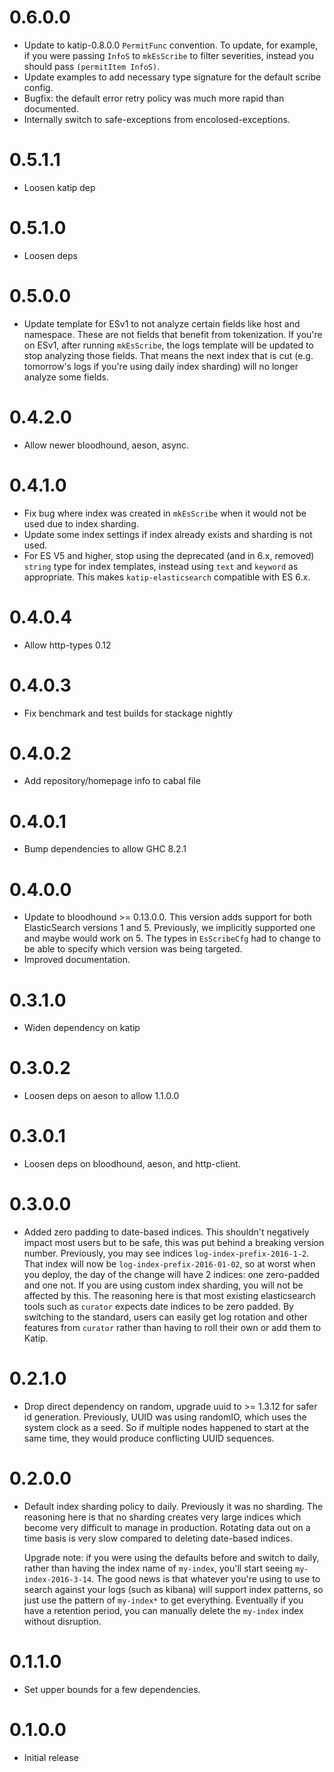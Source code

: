 0.6.0.0
=======
* Update to katip-0.8.0.0 `PermitFunc` convention. To update, for
  example, if you were passing `InfoS` to `mkEsScribe` to filter
  severities, instead you should pass `(permitItem InfoS)`.
* Update examples to add necessary type signature for the default
  scribe config.
* Bugfix: the default error retry policy was much more rapid than
  documented.
* Internally switch to safe-exceptions from encolosed-exceptions.

0.5.1.1
=======
* Loosen katip dep

0.5.1.0
=======
* Loosen deps

0.5.0.0
=======
* Update template for ESv1 to not analyze certain fields like host and
  namespace. These are not fields that benefit from tokenization. If
  you're on ESv1, after running `mkEsScribe`, the logs template will
  be updated to stop analyzing those fields. That means the next
  index that is cut (e.g. tomorrow's logs if you're using daily index
  sharding) will no longer analyze some fields.

0.4.2.0
=======
* Allow newer bloodhound, aeson, async.

0.4.1.0
=======
* Fix bug where index was created in `mkEsScribe` when it would not be used due to index sharding.
* Update some index settings if index already exists and sharding is not used.
* For ES V5 and higher, stop using the deprecated (and in 6.x, removed) `string` type for index templates, instead using `text` and `keyword` as appropriate. This makes `katip-elasticsearch` compatible with ES 6.x.

0.4.0.4
=======
* Allow http-types 0.12

0.4.0.3
=======
* Fix benchmark and test builds for stackage nightly

0.4.0.2
=======
* Add repository/homepage info to cabal file

0.4.0.1
=======
* Bump dependencies to allow GHC 8.2.1

0.4.0.0
=======
* Update to bloodhound >= 0.13.0.0. This version adds support for both ElasticSearch versions 1 and 5. Previously, we implicitly supported one and maybe would work on 5. The types in `EsScribeCfg` had to change to be able to specify which version was being targeted.
* Improved documentation.

0.3.1.0
=======
* Widen dependency on katip

0.3.0.2
=======
* Loosen deps on aeson to allow 1.1.0.0

0.3.0.1
=======
* Loosen deps on bloodhound, aeson, and http-client.

0.3.0.0
==============
* Added zero padding to date-based indices. This shouldn't negatively
  impact most users but to be safe, this was put behind a breaking
  version number. Previously, you may see indices
  `log-index-prefix-2016-1-2`. That index will now be
  `log-index-prefix-2016-01-02`, so at worst when you deploy, the day
  of the change will have 2 indices: one zero-padded and one not. If
  you are using custom index sharding, you will not be affected by
  this. The reasoning here is that most existing elasticsearch tools
  such as `curator` expects date indices to be zero padded. By
  switching to the standard, users can easily get log rotation and
  other features from `curator` rather than having to roll their own
  or add them to Katip.

0.2.1.0
==============

* Drop direct dependency on random, upgrade uuid to >= 1.3.12 for
  safer id generation. Previously, UUID was using randomIO, which uses
  the system clock as a seed. So if multiple nodes happened to start
  at the same time, they would produce conflicting UUID sequences.

0.2.0.0
==============

* Default index sharding policy to daily. Previously it was no
  sharding. The reasoning here is that no sharding creates very large
  indices which become very difficult to manage in
  production. Rotating data out on a time basis is very slow compared
  to deleting date-based indices.

  Upgrade note: if you were using the defaults before and switch to
  daily, rather than having the index name of `my-index`, you'll start
  seeing `my-index-2016-3-14`. The good news is that whatever you're
  using to use to search against your logs (such as kibana) will
  support index patterns, so just use the pattern of `my-index*` to
  get everything. Eventually if you have a retention period, you can
  manually delete the `my-index` index without disruption.


0.1.1.0
==============

* Set upper bounds for a few dependencies.

0.1.0.0
==============

* Initial release

